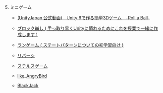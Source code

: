 5. ミニゲーム

     + <a href="ttps://www.youtube.com/watch?v=NgYG1_Si22A" target="_blank">(UnityJapan 公式動画)　Unity 6で作る簡単3Dゲーム　-Roll a Ball-</a>
     + [ブロック崩し ( 手っ取り早くUnityに慣れるためにこれを授業で一緒に作成します )](https://drive.google.com/file/d/13J2mWxeikA7z6AHWpKzL18SNx4SWp8xf/view?usp=drive_link)

     + [ランゲーム ( ステートパターンについての初学習向け )](https://drive.google.com/file/d/1A07QQfFATMAaSxk3xPn3q6GTnDVuuhEH/view?usp=drive_link)


     + [リバーシ](https://drive.google.com/file/d/156ZDNMo7WZvhbG96clNZSS4fC7C73UiV/view?usp=drive_link)
     + [ステルスゲーム](https://drive.google.com/file/d/1gepL94qZHy7cUGoRTpS1T5MMUAN3t4VO/view?usp=drive_link)
     + [like_AngryBird](https://drive.google.com/file/d/1oyKDDpaGLoIxpEffXXgC9fqYk-ILgevx/view?usp=drive_link)
     + [BlackJack](https://drive.google.com/file/d/1XL0lZJKDa47zIZoj78c5Q47Mp6E3AAEO/view?usp=drive_link)
